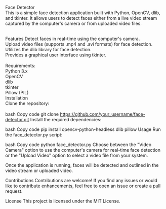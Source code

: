 Face Detector<br>
This is a simple face detection application built with Python, OpenCV, dlib, and tkinter. It allows users to detect faces either from a live video stream captured by the computer's camera or from uploaded video files.
<br><br>

Features
Detect faces in real-time using the computer's camera.<br>
Upload video files (supports .mp4 and .avi formats) for face detection.<br>
Utilizes the dlib library for face detection.<br>
Provides a graphical user interface using tkinter.<br><br>
Requirements:
<br>
Python 3.x
<br>
OpenCV
<br>
dlib
<br>
tkinter
<br>
Pillow (PIL)
<br>
Installation
<br>
Clone the repository:
<br><br>
bash
Copy code
git clone https://github.com/your_username/face-detector.git
Install the required dependencies:

bash
Copy code
pip install opencv-python-headless dlib pillow
Usage
Run the face_detector.py script:

bash
Copy code
python face_detector.py
Choose between the "Video Camera" option to use the computer's camera for real-time face detection or the "Upload Video" option to select a video file from your system.

Once the application is running, faces will be detected and outlined in the video stream or uploaded video.

Contributions
Contributions are welcome! If you find any issues or would like to contribute enhancements, feel free to open an issue or create a pull request.

License
This project is licensed under the MIT License.
